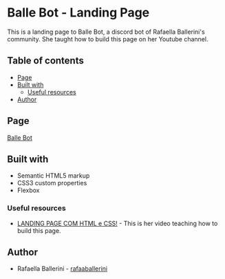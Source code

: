 # Balle Bot - Landing Page

This is a landing page to Balle Bot, a discord bot of Rafaella Ballerini's community. She taught how to build this page on her Youtube channel.

## Table of contents

- [Page](#overview)
- [Built with](#built-with)
  - [Useful resources](#useful-resources)
- [Author](#author)

## Page

<a href="https://wiklyn.github.io/landing-page--rafaella-ballerini/"  target="_blank" rel="external">Balle Bot</a>

## Built with

- Semantic HTML5 markup
- CSS3 custom properties
- Flexbox

### Useful resources

- [LANDING PAGE COM HTML e CSS!](https://youtu.be/llF6vD-RljE) - This is her video teaching how to build this page.

## Author

- Rafaella Ballerini - [rafaaballerini](https://beacons.ai/rafaballerini)


